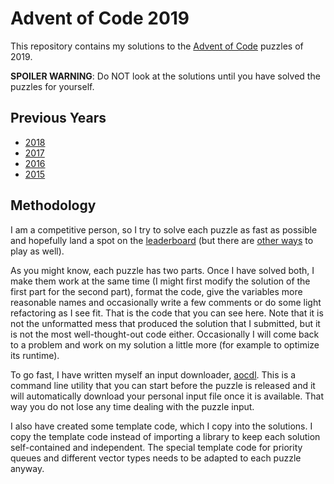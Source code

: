 # Advent of Code 2019

This repository contains my solutions to the [Advent of Code](https://adventofcode.com/) puzzles of 2019.

**SPOILER WARNING**: Do NOT look at the solutions until you have solved the puzzles for yourself.

## Previous Years

- [2018](https://github.com/GreenLightning/aoc18)
- [2017](https://github.com/GreenLightning/aoc17)
- [2016](https://github.com/GreenLightning/aoc16)
- [2015](https://github.com/GreenLightning/aoc15)

## Methodology

I am a competitive person, so I try to solve each puzzle as fast as possible
and hopefully land a spot on the
[leaderboard](https://adventofcode.com/leaderboard) (but there are [other
ways](https://adventofcode.com/about) to play as well).

As you might know, each puzzle has two parts. Once I have solved both, I make
them work at the same time (I might first modify the solution of the first
part for the second part), format the code, give the variables more reasonable
names and occasionally write a few comments or do some light refactoring as I
see fit. That is the code that you can see here. Note that it is not the
unformatted mess that produced the solution that I submitted, but it is not
the most well-thought-out code either. Occasionally I will come back to a
problem and work on my solution a little more (for example to optimize its
runtime).

To go fast, I have written myself an input downloader,
[aocdl](https://github.com/GreenLightning/advent-of-code-downloader). This is
a command line utility that you can start before the puzzle is released and it
will automatically download your personal input file once it is available.
That way you do not lose any time dealing with the puzzle input.

I also have created some template code, which I copy into the solutions. I
copy the template code instead of importing a library to keep each solution
self-contained and independent. The special template code for priority queues
and different vector types needs to be adapted to each puzzle anyway.

